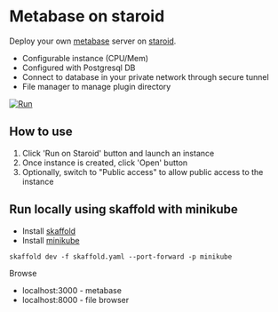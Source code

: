 # Metabase on staroid

Deploy your own [metabase](https://github.com/metabase/metabase) server on [staroid](https://staroid.com).

- Configurable instance (CPU/Mem)
- Configured with Postgresql DB
- Connect to database in your private network through secure tunnel
- File manager to manage plugin directory

[![Run](https://staroid.com/api/run/button.svg)](https://staroid.com/api/run)

## How to use

   1. Click 'Run on Staroid' button and launch an instance
   2. Once instance is created, click 'Open' button
   3. Optionally, switch to "Public access" to allow public access to the instance

## Run locally using skaffold with minikube

 - Install [skaffold](https://skaffold.dev)
 - Install [minikube](https://kubernetes.io/docs/tasks/tools/install-minikube/)

```
skaffold dev -f skaffold.yaml --port-forward -p minikube
```

Browse

 - localhost:3000 - metabase
 - localhost:8000 - file browser
